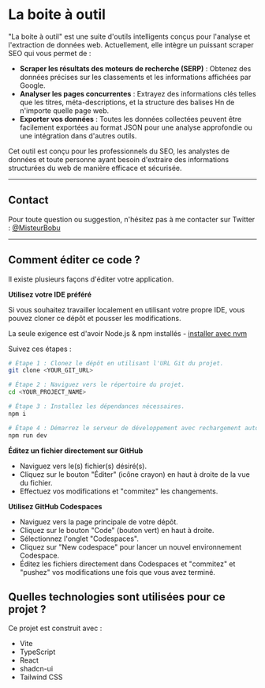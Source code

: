 # La boite à outil

"La boite à outil" est une suite d'outils intelligents conçus pour l'analyse et l'extraction de données web. Actuellement, elle intègre un puissant scraper SEO qui vous permet de :

*   **Scraper les résultats des moteurs de recherche (SERP)** : Obtenez des données précises sur les classements et les informations affichées par Google.
*   **Analyser les pages concurrentes** : Extrayez des informations clés telles que les titres, méta-descriptions, et la structure des balises Hn de n'importe quelle page web.
*   **Exporter vos données** : Toutes les données collectées peuvent être facilement exportées au format JSON pour une analyse approfondie ou une intégration dans d'autres outils.

Cet outil est conçu pour les professionnels du SEO, les analystes de données et toute personne ayant besoin d'extraire des informations structurées du web de manière efficace et sécurisée.

---

## Contact

Pour toute question ou suggestion, n'hésitez pas à me contacter sur Twitter : [@MisteurBobu](https://x.com/MisteurBobu)

---

## Comment éditer ce code ?

Il existe plusieurs façons d'éditer votre application.

**Utilisez votre IDE préféré**

Si vous souhaitez travailler localement en utilisant votre propre IDE, vous pouvez cloner ce dépôt et pousser les modifications.

La seule exigence est d'avoir Node.js & npm installés - [installer avec nvm](https://github.com/nvm-sh/nvm#installing-and-updating)

Suivez ces étapes :

```sh
# Étape 1 : Clonez le dépôt en utilisant l'URL Git du projet.
git clone <YOUR_GIT_URL>

# Étape 2 : Naviguez vers le répertoire du projet.
cd <YOUR_PROJECT_NAME>

# Étape 3 : Installez les dépendances nécessaires.
npm i

# Étape 4 : Démarrez le serveur de développement avec rechargement automatique et un aperçu instantané.
npm run dev
```

**Éditez un fichier directement sur GitHub**

- Naviguez vers le(s) fichier(s) désiré(s).
- Cliquez sur le bouton "Éditer" (icône crayon) en haut à droite de la vue du fichier.
- Effectuez vos modifications et "commitez" les changements.

**Utilisez GitHub Codespaces**

- Naviguez vers la page principale de votre dépôt.
- Cliquez sur le bouton "Code" (bouton vert) en haut à droite.
- Sélectionnez l'onglet "Codespaces".
- Cliquez sur "New codespace" pour lancer un nouvel environnement Codespace.
- Éditez les fichiers directement dans Codespaces et "commitez" et "pushez" vos modifications une fois que vous avez terminé.

## Quelles technologies sont utilisées pour ce projet ?

Ce projet est construit avec :

- Vite
- TypeScript
- React
- shadcn-ui
- Tailwind CSS